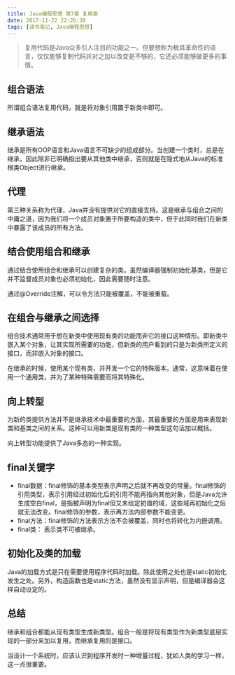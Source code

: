 ```yaml
---
title: Java编程思想 第7章 复用类
date: 2017-11-22 22:26:38
tags: [读书笔记, Java编程思想]
---
```


> 复用代码是Java众多引人注目的功能之一。但要想称为极具革命性的语言，仅仅能够复制代码并对之加以改变是不够的，它还必须能够做更多的事情。

<!--more-->

## 组合语法

所谓组合语法复用代码，就是将对象引用置于新类中即可。

## 继承语法

继承是所有OOP语言和Java语言不可缺少的组成部分。当创建一个类时，总是在继承，因此除非已明确指出要从其他类中继承，否则就是在隐式地从Java的标准根类Object进行继承。

## 代理

第三种关系称为代理，Java并没有提供对它的直接支持。这是继承与组合之间的中庸之道，因为我们将一个成员对象置于所要构造的类中，但于此同时我们在新类中暴露了该成员的所有方法。

## 结合使用组合和继承

通过结合使用组合和继承可以创建复杂的类。虽然编译器强制初始化基类，但是它并不监督成员对象也必须初始化，因此需要随时注意。

通过@Override注解，可以令方法只能被覆盖，不能被重载。

## 在组合与继承之间选择

组合技术通常用于想在新类中使用现有类的功能而非它的接口这种情形。即新类中嵌入某个对象，让其实现所需要的功能，但新类的用户看到的只是为新类所定义的接口，而非嵌入对象的接口。

在继承的时候，使用某个现有类，并开发一个它的特殊版本。通常，这意味着在使用一个通用类，并为了某种特殊需要而将其特殊化。

## 向上转型

为新的类提供方法并不是继承技术中最重要的方面，其最重要的方面是用来表现新类和基类之间的关系。这种可以用新类是现有类的一种类型这句话加以概括。

向上转型功能提供了Java多态的一种实现。

## final关键字

- final数据：final修饰的基本类型表示声明之后就不再改变的常量。final修饰的引用类型，表示引用经过初始化后的引用不能再指向其他对象，但是Java允许生成空白final，是指被声明为final但又未给定初值的域，这些域再初始化之后就无法改变。final修饰的参数，表示再方法内部参数不能变更。
- final方法：final修饰的方法表示方法不会被覆盖，同时也将转化为内嵌调用。
- final类： 表示类不可被继承。

## 初始化及类的加载

Java的加载方式是只在需要使用程序代码时加载。除此使用之处也是static初始化发生之处。另外，构造函数也是static方法，虽然没有显示声明，但是编译器会这样自动设定的。

## 总结

继承和组合都能从现有类型生成新类型。组合一般是将现有类型作为新类型底层实现的一部分来加以复用，而继承复用的是接口。

当设计一个系统时，应该认识到程序开发时一种增量过程，犹如人类的学习一样，这一点很重要。